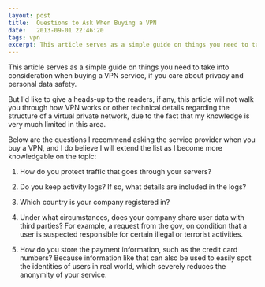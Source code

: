 ```yaml
---
layout: post
title:  Questions to Ask When Buying a VPN
date:   2013-09-01 22:46:20
tags: vpn
excerpt: This article serves as a simple guide on things you need to take into consideration when buying a VPN service, if you care about privacy and personal data safety.
---
```

This article serves as a simple guide on things you need to take into consideration when buying a VPN service, if you care about privacy and personal data safety.

But I'd like to give a heads-up to the readers, if any, this article will not walk you through how VPN works or other technical details regarding the structure of a virtual private network, due to the fact that my knowledge is very much limited in this area.

Below are the questions I recommend asking the service provider when you buy a VPN, and I do believe I will extend the list as I become more knowledgable on the topic:

1. How do you protect traffic that goes through your servers?

2. Do you keep activity logs? If so, what details are included in the logs?

3. Which country is your company registered in?

4. Under what circumstances, does your company share user data with third parties? For example, a request from the gov, on condition that a user is suspected responsible for certain illegal or terrorist activities.

5. How do you store the payment information, such as the credit card numbers? Because information like that can also be used to easily spot the identities of users in real world, which severely reduces the anonymity of your service.